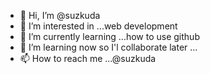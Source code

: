 - 👋 Hi, I’m @suzkuda
- 👀 I’m interested in ...web development
- 🌱 I’m currently learning ...how to use github
- 💞️ I’m learning now so I'l collaborate later ...
- 📫 How to reach me ...@suzkuda

<!---
suzkuda/suzkuda is a ✨ special ✨ repository because its `README.md` (this file) appears on your GitHub profile.
You can click the Preview link to take a look at your changes.
--->
